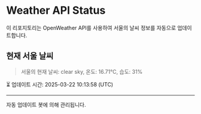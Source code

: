 
# Weather API Status

이 리포지토리는 OpenWeather API를 사용하여 서울의 날씨 정보를 자동으로 업데이트합니다.

## 현재 서울 날씨
> 서울의 현재 날씨: clear sky, 온도: 16.71°C, 습도: 31%

⏳ 업데이트 시간: 2025-03-22 10:13:58 (UTC)

---
자동 업데이트 봇에 의해 관리됩니다.
